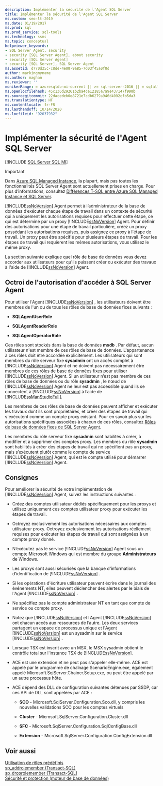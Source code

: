 ```yaml
---
description: Implémenter la sécurité de l'Agent SQL Server
title: Implémenter la sécurité de l'Agent SQL Server
ms.custom: seo-lt-2019
ms.date: 01/19/2017
ms.prod: sql
ms.prod_service: sql-tools
ms.technology: ssms
ms.topic: conceptual
helpviewer_keywords:
- SQL Server Agent, security
- security [SQL Server Agent], about security
- security [SQL Server Agent]
- security [SQL Server], SQL Server Agent
ms.assetid: d770d35c-c8de-4e00-9a85-7d03f45a0f0d
author: markingmyname
ms.author: maghan
ms.reviewer: ''
monikerRange: = azuresqldb-mi-current || >= sql-server-2016 || = sqlallproducts-allversions
ms.openlocfilehash: 45c136d29261b2ba4ce12185a7a9e437147f990b
ms.sourcegitcommit: 22dacedeb6e8721e7cdb6279a946d4002cfb5da3
ms.translationtype: HT
ms.contentlocale: fr-FR
ms.lasthandoff: 10/14/2020
ms.locfileid: "92037932"
---
```

# <a name="implement-sql-server-agent-security"></a>Implémenter la sécurité de l'Agent SQL Server
[!INCLUDE [SQL Server SQL MI](../../includes/applies-to-version/sql-asdbmi.md)]

> [!IMPORTANT]  
> Dans [Azure SQL Managed Instance](/azure/sql-database/sql-database-managed-instance), la plupart, mais pas toutes les fonctionnalités SQL Server Agent sont actuellement prises en charge. Pour plus d’informations, consultez [Différences T-SQL entre Azure SQL Managed Instance et SQL Server](/azure/sql-database/sql-database-managed-instance-transact-sql-information#sql-server-agent).

[!INCLUDE[ssNoVersion](../../includes/ssnoversion-md.md)] Agent permet à l’administrateur de la base de données d’exécuter chaque étape de travail dans un contexte de sécurité qui a uniquement les autorisations requises pour effectuer cette étape, ce qui est déterminé par un proxy [!INCLUDE[ssNoVersion](../../includes/ssnoversion-md.md)] Agent. Pour définir des autorisations pour une étape de travail particulière, créez un proxy possédant les autorisations requises, puis assignez ce proxy à l'étape de travail. Un proxy peut être spécifié pour plusieurs étapes de travail. Pour les étapes de travail qui requièrent les mêmes autorisations, vous utilisez le même proxy.  
  
La section suivante explique quel rôle de base de données vous devez accorder aux utilisateurs pour qu'ils puissent créer ou exécuter des travaux à l'aide de [!INCLUDE[ssNoVersion](../../includes/ssnoversion-md.md)] Agent.  
  
## <a name="granting-access-to-sql-server-agent"></a>Octroi de l'autorisation d'accéder à SQL Server Agent  
Pour utiliser l'Agent [!INCLUDE[ssNoVersion](../../includes/ssnoversion-md.md)] , les utilisateurs doivent être membres de l'un ou de tous les rôles de base de données fixes suivants :  
  
-   **SQLAgentUserRole**  
  
-   **SQLAgentReaderRole**  
  
-   **SQLAgentOperatorRole**  
  
Ces rôles sont stockés dans la base de données **msdb** . Par défaut, aucun utilisateur n'est membre de ces rôles de base de données. L'appartenance à ces rôles doit être accordée explicitement. Les utilisateurs qui sont membres du rôle serveur fixe **sysadmin** ont un accès complet à [!INCLUDE[ssNoVersion](../../includes/ssnoversion-md.md)] Agent et ne doivent pas nécessairement être membres de ces rôles de base de données fixes pour utiliser [!INCLUDE[ssNoVersion](../../includes/ssnoversion-md.md)] Agent. Si un utilisateur n’est pas membre de ces rôles de base de données ou du rôle **sysadmin** , le nœud de [!INCLUDE[ssNoVersion](../../includes/ssnoversion-md.md)] Agent ne leur est pas accessible quand ils se connectent à [!INCLUDE[ssNoVersion](../../includes/ssnoversion-md.md)] à l’aide de [!INCLUDE[ssManStudioFull](../../includes/ssmanstudiofull-md.md)].  
  
Les membres de ces rôles de base de données peuvent afficher et exécuter les travaux dont ils sont propriétaires, et créer des étapes de travail qui s'exécutent comme un compte proxy existant. Pour en savoir plus sur les autorisations spécifiques associées à chacun de ces rôles, consultez [Rôles de base de données fixes de SQL Server Agent](../../ssms/agent/sql-server-agent-fixed-database-roles.md).  
  
Les membres du rôle serveur fixe **sysadmin** sont habilités à créer, à modifier et à supprimer des comptes proxy. Les membres du rôle **sysadmin** sont habilités à créer des étapes de travail qui ne spécifient pas un proxy, mais s’exécutent plutôt comme le compte de service [!INCLUDE[ssNoVersion](../../includes/ssnoversion-md.md)] Agent, qui est le compte utilisé pour démarrer [!INCLUDE[ssNoVersion](../../includes/ssnoversion-md.md)] Agent.  
  
## <a name="guidelines"></a>Consignes  
Pour améliorer la sécurité de votre implémentation de [!INCLUDE[ssNoVersion](../../includes/ssnoversion-md.md)] Agent, suivez les instructions suivantes :  
  
-   Créez des comptes utilisateur dédiés spécifiquement pour les proxys et utilisez uniquement ces comptes utilisateur proxy pour exécuter les étapes de travail.  
  
-   Octroyez exclusivement les autorisations nécessaires aux comptes utilisateur proxy. Octroyez exclusivement les autorisations réellement requises pour exécuter les étapes de travail qui sont assignées à un compte proxy donné.  
  
-   N’exécutez pas le service [!INCLUDE[ssNoVersion](../../includes/ssnoversion-md.md)] Agent sous un compte Microsoft Windows qui est membre du groupe **Administrateurs** de Windows.  
  
-   Les proxys sont aussi sécurisés que la banque d'informations d'identification de [!INCLUDE[ssNoVersion](../../includes/ssnoversion-md.md)] .  
  
-   Si les opérations d'écriture utilisateur peuvent écrire dans le journal des événements NT, elles peuvent déclencher des alertes par le biais de l'Agent [!INCLUDE[ssNoVersion](../../includes/ssnoversion-md.md)] .  
  
-   Ne spécifiez pas le compte administrateur NT en tant que compte de service ou compte proxy.  
  
-   Notez que [!INCLUDE[ssNoVersion](../../includes/ssnoversion-md.md)] et l’Agent [!INCLUDE[ssNoVersion](../../includes/ssnoversion-md.md)] ont chacun accès aux ressources de l’autre. Les deux services partagent un espace de processus unique et l'Agent [!INCLUDE[ssNoVersion](../../includes/ssnoversion-md.md)] est un sysadmin sur le service [!INCLUDE[ssNoVersion](../../includes/ssnoversion-md.md)] .  
  
-   Lorsque TSX est inscrit avec un MSX, le MSX sysadmin obtient le contrôle total sur l'instance TSX de [!INCLUDE[ssNoVersion](../../includes/ssnoversion-md.md)].  
  
-   ACE est une extension et ne peut pas s'appeler elle-même. ACE est appelé par le programme de chaînage ScenarioEngine.exe, également appelé Microsoft.SqlServer.Chainer.Setup.exe, ou peut être appelé par un autre processus hôte.  
  
-   ACE dépend des DLL de configuration suivantes détenues par SSDP, car ces API de DLL sont appelées par ACE :  
  
    -   **SCO** - Microsoft.SqlServer.Configuration.Sco.dll, y compris les nouvelles validations SCO pour les comptes virtuels  
  
    -   **Cluster** - Microsoft.SqlServer.Configuration.Cluster.dll  
  
    -   **SFC** - Microsoft.SqlServer.Configuration.SqlConfigBase.dll  
  
    -   **Extension** - Microsoft.SqlServer.Configuration.ConfigExtension.dll  
  
## <a name="see-also"></a>Voir aussi  
[Utilisation de rôles prédéfinis](../../reporting-services/security/role-definitions-predefined-roles.md)  
[sp_addrolemember (Transact-SQL)](../../relational-databases/system-stored-procedures/sp-addrolemember-transact-sql.md)  
[sp_droprolemember (Transact-SQL)](../../relational-databases/system-stored-procedures/sp-droprolemember-transact-sql.md)  
[Sécurité et protection (moteur de base de données)](../../relational-databases/security/security-center-for-sql-server-database-engine-and-azure-sql-database.md)  
